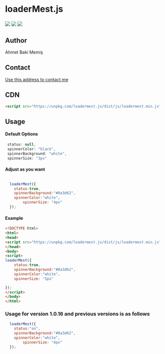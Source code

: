 # loaderMest.js
### <p align="left"><img src="https://img.shields.io/github/license/mestoness/loadermest.js?style=for-the-badge"/> <img src="https://img.shields.io/npm/v/loadermest.js?style=for-the-badge"/>  <img src="https://img.shields.io/npm/dt/loadermest.js?style=for-the-badge"/> </p>
## Author 
Ahmet Baki Memiş
## Contact
<a href="mailto:contactmestoness@gmail.com">Use this address to contact me</a>

## CDN

```html
<script src="https://unpkg.com/loadermest.js/dist/js/loadermest.min.js"></script>
```
## Usage
#### Default Options
``` javascript
 status: null,
 spinnerColor: "black",
 spinnerBackground: "white",
 spinnerSize: "3px"
```
#### Adjust as you want

```javascript

  loaderMest({
	status:true,
	spinnerBackground:"#0a3d62",
	spinnerColor:"white",
        spinnerSize: "4px"
  });
```

#### Example
```html
<!DOCTYPE html>
<html>
<head>
<script src="https://unpkg.com/loadermest.js/dist/js/loadermest.min.js"></script>
</head>
<body>
<script>	
loaderMest({
	status:true,
	spinnerBackground:"#0a3d62",
	spinnerColor:"white",
	spinnerSize: "5px"

});
</script>
</body>
</html>
```
### Usage for version 1.0.16 and previous versions is as follows

```javascript
  loaderMest({
	status:"on",
	spinnerBackground:"#0a3d62",
	spinnerColor:"white",
        spinnerSize: "4px"
  });
```
